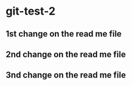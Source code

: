 # git-test-2

## 1st change on the read me file

## 2nd change on the read me file
## 3nd change on the read me file

